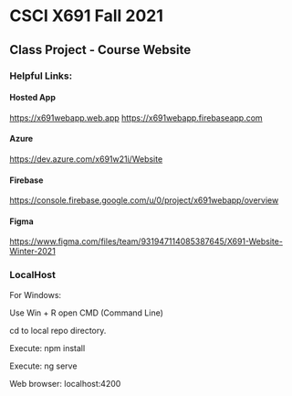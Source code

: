 # CSCI X691 Fall 2021
## Class Project - Course Website

### Helpful Links:
#### Hosted App
https://x691webapp.web.app
https://x691webapp.firebaseapp.com

#### Azure
https://dev.azure.com/x691w21i/Website

#### Firebase
https://console.firebase.google.com/u/0/project/x691webapp/overview

#### Figma
https://www.figma.com/files/team/931947114085387645/X691-Website-Winter-2021


### LocalHost

For Windows:

Use Win + R open CMD (Command Line)  

cd to local repo directory. 

Execute: npm install  

Execute: ng serve  

Web browser: localhost:4200
